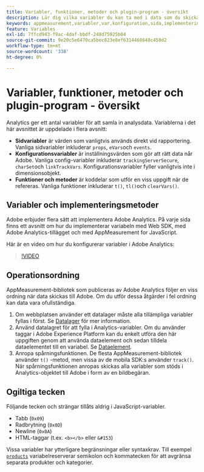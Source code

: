 ```yaml
---
title: Variabler, funktioner, metoder och plugin-program - översikt
description: Lär dig vilka variabler du kan ta med i data som du skickar till Adobe för att förbättra rapporteringen.
keywords: appmeasurement,variabler,var,konfiguration,sida,implementering
feature: Variables
exl-id: 7ffcd943-f9ac-4daf-bbdf-248d75925b04
source-git-commit: 9e20c5e6470ca5bec823e8ef6314468648c458d2
workflow-type: tm+mt
source-wordcount: '338'
ht-degree: 0%

---
```


# Variabler, funktioner, metoder och plugin-program - översikt

Analytics ger ett antal variabler för att samla in analysdata. Variablerna i det här avsnittet är uppdelade i flera avsnitt:

* **Sidvariabler** är värden som vanligtvis används direkt vid rapportering. Vanliga sidvariabler inkluderar `props`, `eVars`och `events`.
* **Konfigurationsvariabler** är inställningsvärden som gör att rätt data når Adobe. Vanliga config-variabler inkluderar `trackingServerSecure`, `charSet`och `linkTrackVars`. Konfigurationsvariabler fyller vanligtvis inte i dimensionsobjekt.
* **Funktioner och metoder** är koddelar som utför en viss uppgift när de refereras. Vanliga funktioner inkluderar `t()`, `tl()`och `clearVars()`.

## Variabler och implementeringsmetoder

Adobe erbjuder flera sätt att implementera Adobe Analytics. På varje sida finns ett avsnitt om hur du implementerar variabeln med Web SDK, med Adobe Analytics-tillägget och med AppMeasurement for JavaScript.

Här är en video om hur du konfigurerar variabler i Adobe Analytics:

>[!VIDEO](https://video.tv.adobe.com/v/28755/?quality=12)

## Operationsordning

AppMeasurement-bibliotek som publiceras av Adobe Analytics följer en viss ordning när data skickas till Adobe. Om du utför dessa åtgärder i fel ordning kan data vara ofullständiga.

1. Om webbplatsen använder ett datalager måste alla tillämpliga variabler fyllas i först. Se [Datalager](../prepare/data-layer.md) för mer information.
2. Använd datalagret för att fylla i Analytics-variabler. Om du använder taggar i Adobe Experience Platform kan du enkelt utföra den här uppgiften genom att använda dataelement och sedan tilldela dataelementet till en variabel. Se [Dataelement](https://experienceleague.adobe.com/docs/experience-platform/tags/ui/data-elements.html).
3. Anropa spårningsfunktionen. De flesta AppMeasurement-bibliotek använder `t()` -metod, men vissa av de mobila SDK:s använder `track()`. När spårningsfunktionen anropas skickas alla variabler som stöds i Analytics-objektet till Adobe i form av en bildbegäran.

## Ogiltiga tecken

Följande tecken och strängar tillåts aldrig i JavaScript-variabler.

* Tabb (`0x09`)
* Radbrytning (`0x0D`)
* Newline (`0x0A`)
* HTML-taggar (t.ex. `<b></b>` eller `&#153`)

Vissa variabler har ytterligare begränsningar eller syntaxkrav. Till exempel [`products`](page-vars/products.md) variabelreserverar semikolon och kommatecken för att avgränsa separata produkter och kategorier.
